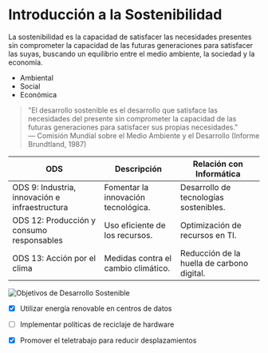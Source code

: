 # Introducción a la Sostenibilidad

La sostenibilidad es la capacidad de satisfacer las necesidades presentes sin comprometer la capacidad de las futuras generaciones para satisfacer las suyas, buscando un equilibrio entre el medio ambiente, la sociedad y la economía.

- Ambiental
- Social
- Económica

> "El desarrollo sostenible es el desarrollo que satisface las necesidades del presente sin comprometer la capacidad de las futuras generaciones para satisfacer sus propias necesidades."  
> — Comisión Mundial sobre el Medio Ambiente y el Desarrollo (Informe Brundtland, 1987)

| ODS                  | Descripción                           | Relación con Informática                |
|----------------------|-------------------------------------|---------------------------------------|
| ODS 9: Industria, innovación e infraestructura | Fomentar la innovación tecnológica. | Desarrollo de tecnologías sostenibles.|
| ODS 12: Producción y consumo responsables    | Uso eficiente de los recursos.     | Optimización de recursos en TI.       |
| ODS 13: Acción por el clima                   | Medidas contra el cambio climático.| Reducción de la huella de carbono digital.|

![Objetivos de Desarrollo Sostenible](https://upload.wikimedia.org/wikipedia/commons/thumb/6/65/SDG_Logo.png/320px-SDG_Logo.png)

* [x] Utilizar energía renovable en centros de datos  
* [ ] Implementar políticas de reciclaje de hardware  
* [x] Promover el teletrabajo para reducir desplazamientos  

